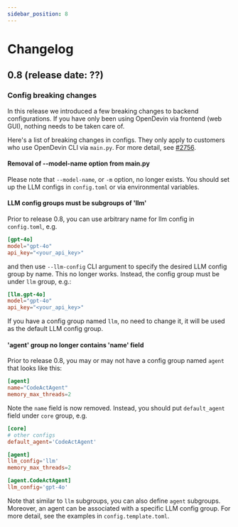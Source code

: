 ```yaml
---
sidebar_position: 8
---
```


# Changelog

## 0.8 (release date: ??)

### Config breaking changes

In this release we introduced a few breaking changes to backend configurations.
If you have only been using OpenDevin via frontend (web GUI), nothing needs
to be taken care of.

Here's a list of breaking changes in configs. They only apply to customers who
use OpenDevin CLI via `main.py`. For more detail, see [#2756](https://github.com/OpenDevin/OpenDevin/pull/2756).

#### Removal of --model-name option from main.py

Please note that `--model-name`, or `-m` option, no longer exists. You should set up the LLM
configs in `config.toml` or via environmental variables.

#### LLM config groups must be subgroups of 'llm'

Prior to release 0.8, you can use arbitrary name for llm config in `config.toml`, e.g.

```toml
[gpt-4o]
model="gpt-4o"
api_key="<your_api_key>"
```

and then use `--llm-config` CLI argument to specify the desired LLM config group
by name. This no longer works. Instead, the config group must be under `llm` group,
e.g.:

```toml
[llm.gpt-4o]
model="gpt-4o"
api_key="<your_api_key>"
```

If you have a config group named `llm`, no need to change it, it will be used
as the default LLM config group.

#### 'agent' group no longer contains 'name' field

Prior to release 0.8, you may or may not have a config group named `agent` that
looks like this:

```toml
[agent]
name="CodeActAgent"
memory_max_threads=2
```

Note the `name` field is now removed. Instead, you should put `default_agent` field
under `core` group, e.g.

```toml
[core]
# other configs
default_agent='CodeActAgent'

[agent]
llm_config='llm'
memory_max_threads=2

[agent.CodeActAgent]
llm_config='gpt-4o'
```

Note that similar to `llm` subgroups, you can also define `agent` subgroups.
Moreover, an agent can be associated with a specific LLM config group. For more
detail, see the examples in `config.template.toml`.
